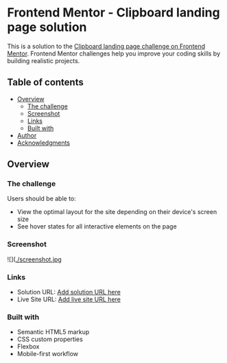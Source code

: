 # Frontend Mentor - Clipboard landing page solution

This is a solution to the [Clipboard landing page challenge on Frontend Mentor](https://www.frontendmentor.io/challenges/clipboard-landing-page-5cc9bccd6c4c91111378ecb9). Frontend Mentor challenges help you improve your coding skills by building realistic projects. 

## Table of contents

- [Overview](#overview)
  - [The challenge](#the-challenge)
  - [Screenshot](#screenshot)
  - [Links](#links)
  - [Built with](#built-with)
- [Author](#author)
- [Acknowledgments](#acknowledgments)

## Overview

### The challenge

Users should be able to:

- View the optimal layout for the site depending on their device's screen size
- See hover states for all interactive elements on the page

### Screenshot

![]([./screenshot.jpg](https://hassanbatrek.github.io/Repo_101/clipboard-landing-page-master/Screenshot_7.png)

### Links

- Solution URL: [Add solution URL here](https://hassanbatrek.github.io/Repo_101/clipboard-landing-page-master/index.html)
- Live Site URL: [Add live site URL here](https://github.com/HassanBatrek/Repo_101/tree/gh-pages/clipboard-landing-page-master)

### Built with

- Semantic HTML5 markup
- CSS custom properties
- Flexbox
- Mobile-first workflow
